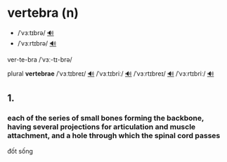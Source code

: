 # vertebra (n)

- /ˈvɜːtɪbrə/ [🔊](https://www.oxfordlearnersdictionaries.com/media/english/uk_pron/v/ver/verte/vertebra__gb_1.mp3)
- /ˈvɜːrtɪbrə/ [🔊](https://www.oxfordlearnersdictionaries.com/media/english/us_pron/v/ver/verte/vertebra__us_1.mp3)

ver-te-bra /ˈvɜː-tɪ-brə/

plural **vertebrae** /ˈvɜːtɪbreɪ/ [🔊](https://www.oxfordlearnersdictionaries.com/media/english/uk_pron/v/ver/verte/vertebrae__gb_1.mp3) /ˈvɜːtɪbriː/ [🔊](https://www.oxfordlearnersdictionaries.com/media/english/uk_pron/v/ver/verte/vertebrae__gb_2.mp3) /ˈvɜːrtɪbreɪ/ [🔊](https://www.oxfordlearnersdictionaries.com/media/english/us_pron/v/ver/verte/vertebrae__us_1_rr.mp3) /ˈvɜːrtɪbriː/ [🔊](https://www.oxfordlearnersdictionaries.com/media/english/us_pron/v/ver/verte/vertebrae__us_2_rr.mp3)

## 1.

### each of the series of small bones forming the backbone, having several projections for articulation and muscle attachment, and a hole through which the spinal cord passes

đốt sống